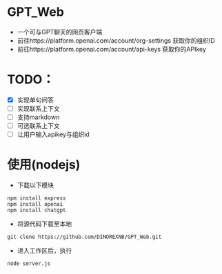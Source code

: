 # GPT_Web
- 一个可与GPT聊天的网页客户端
- 前往https://platform.openai.com/account/org-settings 获取你的组织ID
- 前往https://platform.openai.com/account/api-keys 获取你的APIkey
# TODO：
- [x] 实现单句问答
- [ ] 实现联系上下文
- [ ] 支持markdown
- [ ] 可选联系上下文
- [ ] 让用户输入apikey与组织id
# 使用(nodejs)
- 下载以下模块
```
npm install express
npm install openai
npm install chatgpt
```
- 将源代码下载至本地
```
git clone https://github.com/DINOREXNB/GPT_Web.git
```
- 进入工作区后，执行
```
node server.js
```